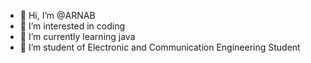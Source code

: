 - 👋 Hi, I’m @ARNAB
- 👀 I’m interested in coding
- 🌱 I’m currently learning java 
- 💞️ I’m student of Electronic and Communication Engineering Student
